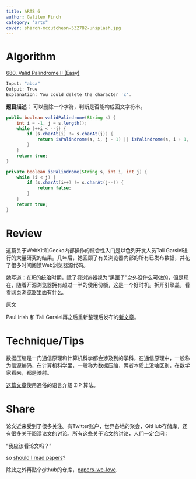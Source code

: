 ```yaml
---
title: ARTS 6
author: Galileo Finch
category: "arts"
cover: sharon-mccutcheon-532782-unsplash.jpg
---
```


# Algorithm

[680. Valid Palindrome II (Easy)](https://leetcode.com/problems/valid-palindrome-ii/submissions/)

```java
Input: "abca"
Output: True
Explanation: You could delete the character 'c'.
```

**题目描述：** 可以删除一个字符，判断是否能构成回文字符串。

```java
public boolean validPalindrome(String s) {
    int i = -1, j = s.length();
    while (++i < --j) {
        if (s.charAt(i) != s.charAt(j)) {
            return isPalindrome(s, i, j - 1) || isPalindrome(s, i + 1, j);
        }
    }
    return true;
}

private boolean isPalindrome(String s, int i, int j) {
    while (i < j) {
        if (s.charAt(i++) != s.charAt(j--)) {
            return false;
        }
    }
    return true;
}
```

# Review

这篇关于WebKit和Gecko内部操作的综合性入门是以色列开发人员Tali Garsiel进行的大量研究的结果。几年后，她回顾了有关浏览器内部的所有已发布数据，并花了很多时间阅读Web浏览器源代码。

她写道：在IE的统治时期，除了将浏览器视为“黑匣子”之外没什么可做的，但是现在，随着开源浏览器拥有超过一半的使用份额，这是一个好时机。拆开引擎盖，看看网页浏览器里面有什么。

[原文](http://taligarsiel.com/Projects/howbrowserswork1.htm)

Paul Irish 和 Tali Garsiel再之后重新整理后发布的[新文章](https://www.html5rocks.com/en/tutorials/internals/howbrowserswork/)。

# Technique/Tips

数据压缩是一门通信原理和计算机科学都会涉及到的学科，在通信原理中，一般称为信源编码，在计算机科学里，一般称为数据压缩，两者本质上没啥区别，在数学家看来，都是映射。

[这篇文章](https://www.cnblogs.com/esingchan/p/3958962.html)使用通俗的语言介绍 ZIP 算法。

# Share

论文近来受到了很多关注。有Twitter账户，世界各地的聚会，GitHub存储库，还有很多关于阅读论文的讨论。所有这些关于论文的讨论，人们一定会问：

“我应该看论文吗？”

so [should I read papers](http://michaelrbernste.in/2014/10/21/should-i-read-papers.html)?

除此之外再贴个github的仓库，[papers-we-love](https://github.com/papers-we-love/papers-we-love).
